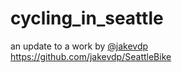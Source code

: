 # cycling_in_seattle
an update to a work by <a href="http://jakevdp.github.io/blog/2014/06/10/is-seattle-really-seeing-an-uptick-in-cycling" target="_blank">@jakevdp</a><br>
https://github.com/jakevdp/SeattleBike
